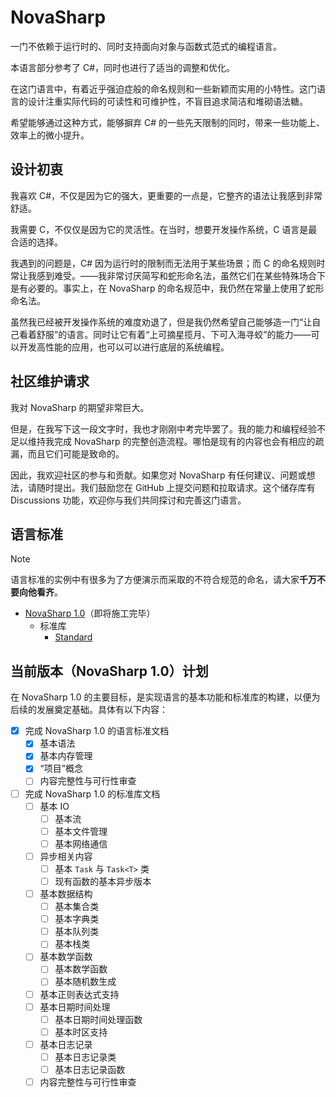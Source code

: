 # NovaSharp

一门不依赖于运行时的、同时支持面向对象与函数式范式的编程语言。

本语言部分参考了 C#，同时也进行了适当的调整和优化。

在这门语言中，有着近乎强迫症般的命名规则和一些新颖而实用的小特性。这门语言的设计注重实际代码的可读性和可维护性，不盲目追求简洁和堆砌语法糖。

希望能够通过这种方式，能够摒弃 C# 的一些先天限制的同时，带来一些功能上、效率上的微小提升。

## 设计初衷

我喜欢 C#，不仅是因为它的强大，更重要的一点是，它整齐的语法让我感到非常舒适。

我需要 C，不仅仅是因为它的灵活性。在当时，想要开发操作系统，C 语言是最合适的选择。

我遇到的问题是，C# 因为运行时的限制而无法用于某些场景；而 C 的命名规则时常让我感到难受。——我非常讨厌简写和蛇形命名法，虽然它们在某些特殊场合下是有必要的。事实上，在 NovaSharp 的命名规范中，我仍然在常量上使用了蛇形命名法。

虽然我已经被开发操作系统的难度劝退了，但是我仍然希望自己能够造一门“让自己看着舒服”的语言。同时让它有着“上可摘星揽月、下可入海寻蛟”的能力——可以开发高性能的应用，也可以可以进行底层的系统编程。

## 社区维护请求

我对 NovaSharp 的期望非常巨大。

但是，在我写下这一段文字时，我也才刚刚中考完毕罢了。我的能力和编程经验不足以维持我完成 NovaSharp 的完整创造流程。哪怕是现有的内容也会有相应的疏漏，而且它们可能是致命的。

因此，我欢迎社区的参与和贡献。如果您对 NovaSharp 有任何建议、问题或想法，请随时提出。我们鼓励您在 GitHub 上提交问题和拉取请求。这个储存库有 Discussions 功能，欢迎你与我们共同探讨和完善这门语言。

## 语言标准

> [!NOTE]
> 语言标准的实例中有很多为了方便演示而采取的不符合规范的命名，请大家**千万不要向他看齐**。

- [NovaSharp 1.0](/Standard/Language/NovaSharp1.0.md)（即将施工完毕）
  - 标准库
    - [Standard](/Standard/Library/NovaSharp1.0/Standard.md)

## 当前版本（NovaSharp 1.0）计划

在 NovaSharp 1.0 的主要目标，是实现语言的基本功能和标准库的构建，以便为后续的发展奠定基础。具体有以下内容：

- [x] 完成 NovaSharp 1.0 的语言标准文档
  - [x] 基本语法
  - [x] 基本内存管理
  - [x] “项目”概念
  - [ ] 内容完整性与可行性审查
- [ ] 完成 NovaSharp 1.0 的标准库文档
  - [ ] 基本 IO
    - [ ] 基本流
    - [ ] 基本文件管理
    - [ ] 基本网络通信
  - [ ] 异步相关内容
    - [ ] 基本 `Task` 与 `Task<T>` 类
    - [ ] 现有函数的基本异步版本
  - [ ] 基本数据结构
    - [ ] 基本集合类
    - [ ] 基本字典类
    - [ ] 基本队列类
    - [ ] 基本栈类
  - [ ] 基本数学函数
    - [ ] 基本数学函数
    - [ ] 基本随机数生成
  - [ ] 基本正则表达式支持
  - [ ] 基本日期时间处理
    - [ ] 基本日期时间处理函数
    - [ ] 基本时区支持
  - [ ] 基本日志记录
    - [ ] 基本日志记录类
    - [ ] 基本日志记录函数
  - [ ] 内容完整性与可行性审查
